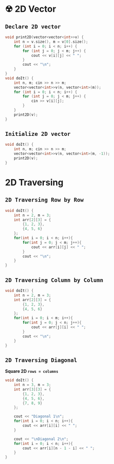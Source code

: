 # ☢ 2D Vector

## `Declare 2D vector`
```cpp
void print2D(vector<vector<int>>v) {
    int n = v.size(), m = v[0].size();
    for (int i = 0; i < n; i++) {
        for (int j = 0; j < m; j++) {
            cout << v[i][j] << " ";
        }
        cout << "\n";
    }
}
void doIt() {
    int n, m; cin >> n >> m;
    vector<vector<int>>v(n, vector<int>(m));
    for (int i = 0; i < n; i++) {
        for (int j = 0; j < m; j++) {
            cin >> v[i][j];
        }
    }
    print2D(v);
}  
```
## `Initialize 2D vector`
```cpp
void doIt() {
    int n, m; cin >> n >> m;
    vector<vector<int>>v(n, vector<int>(m, -1));
    print2D(v);
} 
```

# 2D Traversing

## `2D Traversing Row by Row`
```cpp
void doIt() {
    int n = 2, m = 3;
    int arr[2][3] = {
        {1, 2, 3},
        {4, 5, 6}
    };
    for(int i = 0; i < n; i++){
        for(int j = 0; j < m; j++){
            cout << arr[i][j] << " ";
        }
        cout << "\n";
    }
}
```

## `2D Traversing Column by Column`
```cpp
void doIt() {
    int n = 2, m = 3;
    int arr[2][3] = {
        {1, 2, 3},
        {4, 5, 6}
    };
    for(int i = 0; i < m; i++){
        for(int j = 0; j < n; j++){
            cout << arr[j][i] << " ";
        }
        cout << "\n";
    }
}
```

## `2D Traversing Diagonal`
**Square 2D `rows = columns`**
```cpp
void doIt() {
    int n = 3, m = 3;
    int arr[3][3] = {
        {1, 2, 3},
        {4, 5, 6},
        {7, 8, 9}
    };

    cout << "Diagonal 1\n";
    for(int i = 0; i < n; i++){
        cout << arr[i][i] << " ";
    }

    cout << "\nDiagonal 2\n";
    for(int i = 0; i < n; i++){
        cout << arr[i][n - 1 - i] << " ";
    }
}

```

